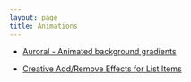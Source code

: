 ```yaml
---
layout: page
title: Animations
---
```


- [Auroral - Animated background gradients](https://github.com/LunarLogic/auroral)

- [Creative Add/Remove Effects for List Items](http://sarasoueidan.com/blog/creative-list-effects/)

